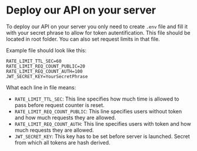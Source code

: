 # Deploy our API on your server

To deploy our API on your server you only need to create `.env` file and fill it with your secret phrase to allow for token autentification. This file should be located in root folder. You can also set request limits in that file.

Example file should look like this:
```
RATE_LIMIT_TTL_SEC=60 
RATE_LIMIT_REQ_COUNT_PUBLIC=20
RATE_LIMIT_REQ_COUNT_AUTH=100
JWT_SECRET_KEY=YourSecretPhrase
```

What each line in file means:
- `RATE_LIMIT_TTL_SEC`: This line specifies how much time is allowed to pass before request counter is reset.
- `RATE_LIMIT_REQ_COUNT_PUBLIC`: This line specifies users without token and how much requests they are allowed.
- `RATE_LIMIT_REQ_COUNT_AUTH`: This line specifies users with token and how much requests they are allowed.
- `JWT_SECRET_KEY`: This key has to be set before server is launched. Secret from which all tokens are hash derived.